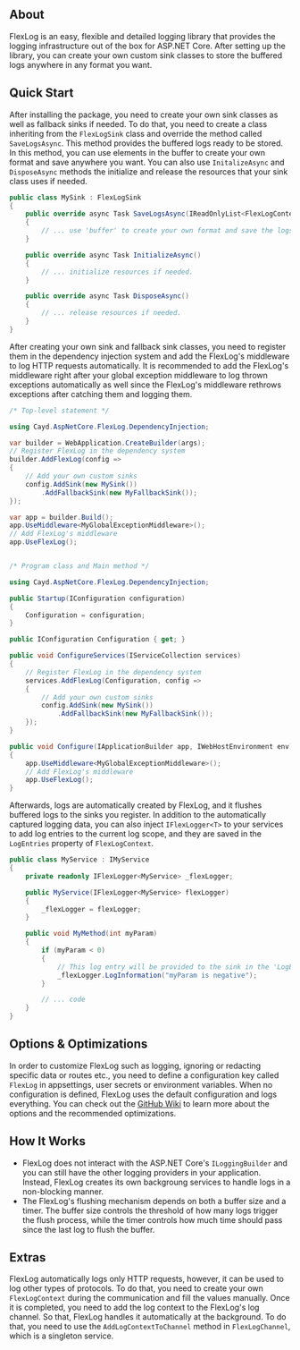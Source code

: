 ## About
FlexLog is an easy, flexible and detailed logging library that provides the logging infrastructure out of the box for ASP.NET Core. After setting up the library, you can create your own custom sink classes to store the buffered logs anywhere in any format you want.

## Quick Start
After installing the package, you need to create your own sink classes as well as fallback sinks if needed. To do that, you need to create a class inheriting from the `FlexLogSink` class and override the method called `SaveLogsAsync`. This method provides the buffered logs ready to be stored. In this method, you can use elements in the buffer to create your own format and save anywhere you want. You can also use `InitalizeAsync` and `DisposeAsync` methods the initialize and release the resources that your sink class uses if needed.

```csharp
public class MySink : FlexLogSink
{
    public override async Task SaveLogsAsync(IReadOnlyList<FlexLogContext> buffer)
    {
        // ... use 'buffer' to create your own format and save the logs.
    }

    public override async Task InitializeAsync()
    {
        // ... initialize resources if needed.
    }

    public override async Task DisposeAsync()
    {
        // ... release resources if needed.
    }
}
```

After creating your own sink and fallback sink classes, you need to register them in the dependency injection system and add the FlexLog's middleware to log HTTP requests automatically. It is recommended to add the FlexLog's middleware right after your global exception middleware to log thrown exceptions automatically as well since the FlexLog's middleware rethrows exceptions after catching them and logging them.

```csharp
/* Top-level statement */

using Cayd.AspNetCore.FlexLog.DependencyInjection;

var builder = WebApplication.CreateBuilder(args);
// Register FlexLog in the dependency system
builder.AddFlexLog(config =>
{
    // Add your own custom sinks
    config.AddSink(new MySink())
        .AddFallbackSink(new MyFallbackSink());
});

var app = builder.Build();
app.UseMiddleware<MyGlobalExceptionMiddleware>();
// Add FlexLog's middleware
app.UseFlexLog();


/* Program class and Main method */

using Cayd.AspNetCore.FlexLog.DependencyInjection;

public Startup(IConfiguration configuration)
{
    Configuration = configuration;
}

public IConfiguration Configuration { get; }

public void ConfigureServices(IServiceCollection services)
{
    // Register FlexLog in the dependency system
    services.AddFlexLog(Configuration, config =>
    {
        // Add your own custom sinks
        config.AddSink(new MySink())
            .AddFallbackSink(new MyFallbackSink());
    });
}

public void Configure(IApplicationBuilder app, IWebHostEnvironment env)
{
    app.UseMiddleware<MyGlobalExceptionMiddleware>();
    // Add FlexLog's middleware
    app.UseFlexLog();
}
```

Afterwards, logs are automatically created by FlexLog, and it flushes buffered logs to the sinks you register. In addition to the automatically captured logging data, you can also inject `IFlexLogger<T>` to your services to add log entries to the current log scope, and they are saved in the `LogEntries` property of `FlexLogContext`.

```csharp
public class MyService : IMyService
{
    private readonly IFlexLogger<MyService> _flexLogger;

    public MyService(IFlexLogger<MyService> flexLogger)
    {
        _flexLogger = flexLogger;
    }

    public void MyMethod(int myParam)
    {
        if (myParam < 0)
        {
            // This log entry will be provided to the sink in the 'LogEntries' property of the related scope's FlexLogContext.
            _flexLogger.LogInformation("myParam is negative");
        }

        // ... code
    }
}
```

## Options & Optimizations
In order to customize FlexLog such as logging, ignoring or redacting specific data or routes etc., you need to define a configuration key called `FlexLog` in appsettings, user secrets or environment variables. When no configuration is defined, FlexLog uses the default configuration and logs everything. You can check out the [GitHub Wiki](https://github.com/c-ayd/Cayd.AspNetCore.FlexLog/wiki) to learn more about the options and the recommended optimizations.

## How It Works
- FlexLog does not interact with the ASP.NET Core's `ILoggingBuilder` and you can still have the other logging providers in your application. Instead, FlexLog creates its own backgroung services to handle logs in a non-blocking manner.
- The FlexLog's flushing mechanism depends on both a buffer size and a timer. The buffer size controls the threshold of how many logs trigger the flush process, while the timer controls how much time should pass since the last log to flush the buffer.

## Extras
FlexLog automatically logs only HTTP requests, however, it can be used to log other types of protocols. To do that, you need to create your own `FlexLogContext` during the communication and fill the values manually. Once it is completed, you need to add the log context to the FlexLog's log channel. So that, FlexLog handles it automatically at the background. To do that, you need to use the `AddLogContextToChannel` method in `FlexLogChannel`, which is a singleton service.